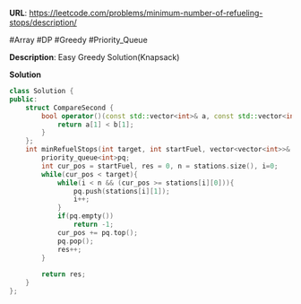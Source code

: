 **URL**: https://leetcode.com/problems/minimum-number-of-refueling-stops/description/

#Array #DP #Greedy #Priority_Queue

**Description**: Easy Greedy Solution(Knapsack)

**Solution**
```C++
class Solution {
public:
    struct CompareSecond {
        bool operator()(const std::vector<int>& a, const std::vector<int>& b) {
            return a[1] < b[1];
        }
    };
    int minRefuelStops(int target, int startFuel, vector<vector<int>>& stations) {
        priority_queue<int>pq;
        int cur_pos = startFuel, res = 0, n = stations.size(), i=0;
        while(cur_pos < target){
            while(i < n && (cur_pos >= stations[i][0])){
                pq.push(stations[i][1]);
                i++;
            }
            if(pq.empty())
                return -1;
            cur_pos += pq.top();
            pq.pop();
            res++;
        } 
        
        return res;
    }
};
```
